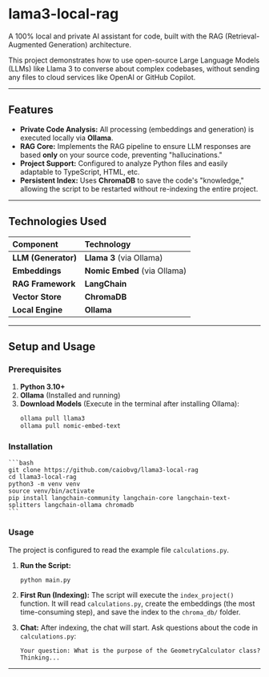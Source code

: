 # lama3-local-rag

A 100% local and private AI assistant for code, built with the RAG (Retrieval-Augmented Generation) architecture.

This project demonstrates how to use open-source Large Language Models (LLMs) like Llama 3 to converse about complex codebases, without sending any files to cloud services like OpenAI or GitHub Copilot.

---

## Features

* **Private Code Analysis:** All processing (embeddings and generation) is executed locally via **Ollama**.
* **RAG Core:** Implements the RAG pipeline to ensure LLM responses are based **only** on your source code, preventing "hallucinations."
* **Project Support:** Configured to analyze Python files and easily adaptable to TypeScript, HTML, etc.
* **Persistent Index:** Uses **ChromaDB** to save the code's "knowledge," allowing the script to be restarted without re-indexing the entire project.

---

## Technologies Used

| Component | Technology |
| :--- | :--- |
| **LLM (Generator)** | **Llama 3** (via Ollama) |
| **Embeddings** | **Nomic Embed** (via Ollama) |
| **RAG Framework** | **LangChain** | 
| **Vector Store** | **ChromaDB** | 
| **Local Engine** | **Ollama** | 

---

## Setup and Usage

### Prerequisites

1.  **Python 3.10+**
2.  **Ollama** (Installed and running)
3.  **Download Models** (Execute in the terminal after installing Ollama):
    ```bash
    ollama pull llama3
    ollama pull nomic-embed-text
    ```

### Installation

    ```bash
    git clone https://github.com/caiobvg/llama3-local-rag
    cd llama3-local-rag
    python3 -m venv venv
    source venv/bin/activate
    pip install langchain-community langchain-core langchain-text-splitters langchain-ollama chromadb
    ```

### Usage

The project is configured to read the example file `calculations.py`.

1.  **Run the Script:**
    ```bash
    python main.py
    ```

2.  **First Run (Indexing):**
    The script will execute the `index_project()` function. It will read `calculations.py`, create the embeddings (the most time-consuming step), and save the index to the `chroma_db/` folder.

3.  **Chat:**
    After indexing, the chat will start. Ask questions about the code in `calculations.py`:

    ```
    Your question: What is the purpose of the GeometryCalculator class?
    Thinking...
    ```

---
